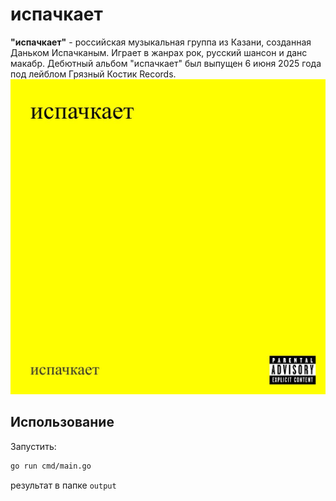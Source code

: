 # испачкает

**"испачкает"** - российская музыкальная группа из Казани, созданная Даньком Испачканым. Играет в жанрах рок, русский шансон и данс макабр. Дебютный альбом "испачкает" был выпущен 6 июня 2025 года под лейблом Грязный Костик Records.
![испачкает](assets/example.jpg)
## Использование 
Запустить:

```bash
go run cmd/main.go
```

результат в папке `output`
